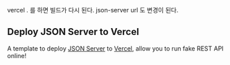 vercel . 를 하면 빌드가 다시 된다.
json-server url 도 변경이 된다.


## Deploy JSON Server to Vercel

A template to deploy [JSON Server](https://github.com/typicode/json-server) to [Vercel](https://vercel.com), allow you to run fake REST API online!


    